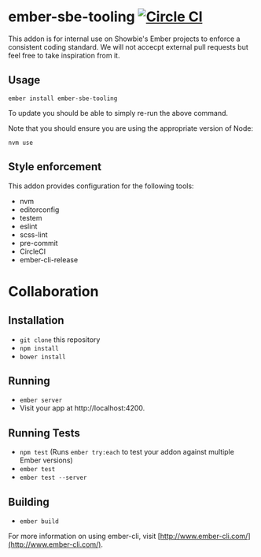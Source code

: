 # ember-sbe-tooling [![Circle CI][circleci-status]][circleci]

This addon is for internal use on Showbie's Ember projects to enforce a consistent coding standard. We will not accecpt external pull requests but feel free to take inspiration from it.

## Usage

```
ember install ember-sbe-tooling
```

To update you should be able to simply re-run the above command.

Note that you should ensure you are using the appropriate version of Node:

```
nvm use
```

## Style enforcement

This addon provides configuration for the following tools:

- nvm
- editorconfig
- testem
- eslint
- scss-lint
- pre-commit
- CircleCI
- ember-cli-release

# Collaboration

## Installation

* `git clone` this repository
* `npm install`
* `bower install`

## Running

* `ember server`
* Visit your app at http://localhost:4200.

## Running Tests

* `npm test` (Runs `ember try:each` to test your addon against multiple Ember versions)
* `ember test`
* `ember test --server`

## Building

* `ember build`

For more information on using ember-cli, visit [http://www.ember-cli.com/](http://www.ember-cli.com/).


[circleci]: https://circleci.com/gh/showbie/ember-sbe-tooling
[circleci-status]: https://circleci.com/gh/showbie/ember-sbe-tooling.svg?style=svg&circle-token=765ec6a19d3220402d1f2d3af00c7e8fab6ae7c0
